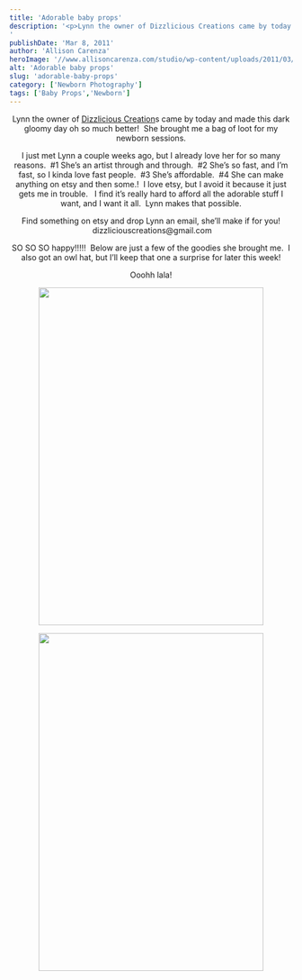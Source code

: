 ```yaml
---
title: 'Adorable baby props'
description: '<p>Lynn the owner of Dizzlicious Creations came by today and made this dark gloomy day oh so much better!  She [&hellip;]</p>
'
publishDate: 'Mar 8, 2011'
author: 'Allison Carenza'
heroImage: '//www.allisoncarenza.com/studio/wp-content/uploads/2011/03/bunny2.jpg'
alt: 'Adorable baby props'
slug: 'adorable-baby-props'
category: ['Newborn Photography']
tags: ['Baby Props','Newborn']
---
```


<p style="text-align: center;">Lynn the owner of <a href="http://www.facebook.com/pages/DizzliciousCreations/106159336120367?ref=ts&amp;sk=wall">Dizzlicious Creation</a>s came by today and made this dark gloomy day oh so much better!  She brought me a bag of loot for my newborn sessions.</p>
<p style="text-align: center;">I just met Lynn a couple weeks ago, but I already love her for so many reasons.  #1 She&#8217;s an artist through and through.  #2 She&#8217;s so fast, and I&#8217;m fast, so I kinda love fast people.  #3 She&#8217;s affordable.  #4 She can make anything on etsy and then some.!  I love etsy, but I avoid it because it just gets me in trouble.   I find it&#8217;s really hard to afford all the adorable stuff I want, and I want it all.  Lynn makes that possible.</p>
<p style="text-align: center;">Find something on etsy and drop Lynn an email, she&#8217;ll make if for you!  dizzliciouscreations@gmail.com</p>
<p style="text-align: center;">SO SO SO happy!!!!!  Below are just a few of the goodies she brought me.  I also got an owl hat, but I&#8217;ll keep that one a surprise for later this week!</p>
<p style="text-align: center;">Ooohh lala!</p>
<p style="text-align: center;">
<p style="text-align: center;"><a rel="attachment wp-att-2051" href="http://www.allisoncarenza.com/archives/2050/bunny2"><img class="aligncenter size-full wp-image-2051" title="bunny2" src="http://www.allisoncarenza.com/studio/wp-content/uploads/2011/03/bunny2.jpg" alt="" width="400" height="600" /></a></p>
<p style="text-align: center;">
<p style="text-align: center;"><a rel="attachment wp-att-2052" href="http://www.allisoncarenza.com/archives/2050/football"><img class="aligncenter size-full wp-image-2052" title="football" src="http://www.allisoncarenza.com/studio/wp-content/uploads/2011/03/football.jpg" alt="" width="400" height="600" /></a></p>
<p style="text-align: center;">
<p style="text-align: center;">
